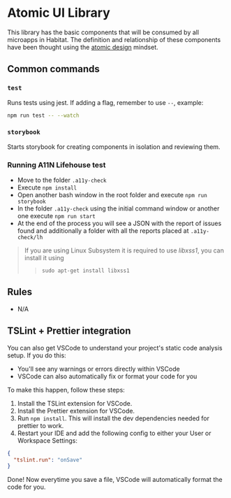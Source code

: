 # Atomic UI Library

This library has the basic components that will be consumed by all microapps in Habitat. The definition and relationship of these components have been thought using the [atomic design](https://atomicdesign.bradfrost.com/table-of-contents/) mindset.

## Common commands

### `test`

Runs tests using jest. If adding a flag, remember to use `--`, example:

```sh
npm run test -- --watch
```

### `storybook`

Starts storybook for creating components in isolation and reviewing them.

### Running A11N Lifehouse test

- Move to the folder `.a11y-check`
- Execute `npm install`
- Open another bash window in the root folder and execute `npm run storybook`
- In the folder `.a11y-check` using the initial command window or another one execute `npm run start`
- At the end of the process you will see a JSON with the report of issues found and additionally a folder with all the reports placed at `.a11y-check/lh`

> If you are using Linux Subsystem it is required to use _libxss1_, you can install it using
>
> > `sudo apt-get install libxss1`

## Rules

- N/A

## TSLint + Prettier integration

You can also get VSCode to understand your project's static code analysis setup. If you do this:

- You'll see any warnings or errors directly within VSCode
- VSCode can also automatically fix or format your code for you

To make this happen, follow these steps:

1. Install the TSLint extension for VSCode.
2. Install the Prettier extension for VSCode.
3. Run `npm install`. This will install the dev dependencies needed for prettier to work.
4. Restart your IDE and add the following config to either your User or Workspace Settings:

```json
{
  "tslint.run": "onSave"
}
```

Done! Now everytime you save a file, VSCode will automatically format the code for you.
